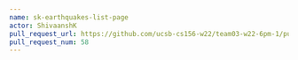 ```yaml
---
name: sk-earthquakes-list-page
actor: ShivaanshK
pull_request_url: https://github.com/ucsb-cs156-w22/team03-w22-6pm-1/pull/58
pull_request_num: 58
---
```

